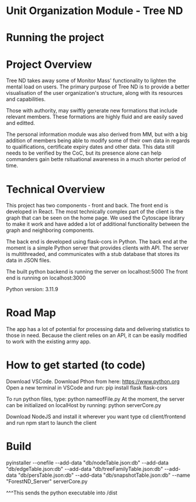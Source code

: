 # Unit Organization Module - Tree ND

# Running the project


# Project Overview

Tree ND takes away some of Monitor Mass' functionality to lighten the mental load on users. The primary purpose of Tree ND is to provide a better visualisation of the user organization's structure, along with its resources and capabilities.

Those with authority, may swiftly generate new formations that include relevant members. These formations are highly fluid and are easily saved and editted.

The personal information module was also derived from MM, but with a big addition of members being able to modify some of their own data in regards to qualifications, certificate expiry dates and other data. This data still needs to be verified by the CoC, but its presence alone can help commanders gain bette rsituational awareness in a much shorter period of time.


# Technical Overview

This project has two components - front and back.
The front end is developed in React.
The most technically complex part of the client is the graph that can be seen on the home page.
We used the Cytoscape library to make it work and have added a lot of additional functionality between the graph and neighboring components.

The back end is developed using flask-cors in Python. The back end at the moment is a simple Python server that provides clients with API. The server is multithreaded, and communicates with a stub database that stores its data in JSON files.

The built python backend is running the server on localhost:5000
The front end is running on localhost:3000

Python version: 3.11.9

# Road Map

The app has a lot of potential for processing data and delivering statistics to those in need. Because the client relies on an API, it can be easily modified to work with the existing army app.

# How to get started (to code)

Download VSCode.
Download Pthon from here: https://www.python.org
Open a new terminal in VSCode and run: pip install flask flask-cors

To run python files, type: python nameofFile.py
At the moment, the server can be initialized on localHost by running: python serverCore.py


Download NodeJS and install it wherever you want
type cd client/frontend
and run npm start to launch the client


# Build

pyinstaller --onefile --add-data "db/nodeTable.json:db" --add-data "db/edgeTable.json:db" --add-data "db/treeFamilyTable.json:db" --add-data "db/persTable.json:db" --add-data "db/snapshotTable.json:db" --name "ForestND_Server" serverCore.py

^^^This sends the python executable into /dist


